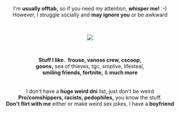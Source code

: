 <p align="center"> I'm <b>usually offtab,</b> so if you need my attention, <b>whisper me!</b> :-)<br>However, I struggle socially and <b>may ignore you</b> or be awkward </p>
<br>
<p align="center">
  <img src="https://i.postimg.cc/mDdM3s1k/GPqo-hg-Wc-AAEY4u-removebg-preview.png"/>
</p>
<br>
<p align="center"> <b>Stuff I like</b>.. <b>frouse, vanoss crew, cscoop,</b><br><b>goons,</b> sea of thieves, tgc, smplive, lifesteal,<br><b>smiling friends, fortnite,</b> & <b>much more</b><br><br><br>I don't have a <b>huge weird dni</b> list, just don't be weird<br><b>Pro/comshippers, racists, pedophiles,</b> you know the stuff.<br><b>Don't flirt with me</b> either or make weird sex jokes, I have a <b>boyfriend</b> </p>
